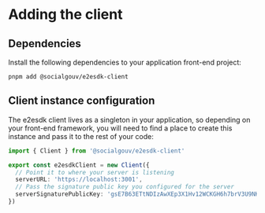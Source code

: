 # Adding the client

## Dependencies

Install the following dependencies to your application front-end project:

```shell
pnpm add @socialgouv/e2esdk-client
```

## Client instance configuration

The e2esdk client lives as a singleton in your application, so depending on
your front-end framework, you will need to find a place to create this instance
and pass it to the rest of your code:

```ts
import { Client } from '@socialgouv/e2esdk-client'

export const e2esdkClient = new Client({
  // Point it to where your server is listening
  serverURL: 'https://localhost:3001',
  // Pass the signature public key you configured for the server
  serverSignaturePublicKey: 'gsE7B63ETtNDIzAwXEp3X1Hv12WCKGH6h7brV3U9NKE',
})
```
